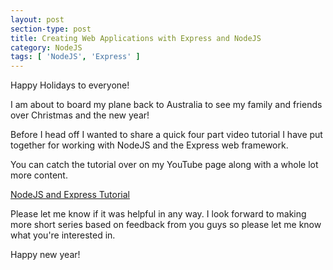 ```yaml
---
layout: post
section-type: post
title: Creating Web Applications with Express and NodeJS
category: NodeJS
tags: [ 'NodeJS', 'Express' ]
---
```


Happy Holidays to everyone!

I am about to board my plane back to Australia to see my family and friends over Christmas and the new year!

Before I head off I wanted to share a quick four part video tutorial I have put together for working with NodeJS and the Express web framework.

You can catch the tutorial over on my YouTube page along with a whole lot more content.

[NodeJS and Express Tutorial](https://www.youtube.com/channel/UCKZy6c6KewxX_SnfYpOMxLg)

Please let me know if it was helpful in any way. I look forward to making more short series based on feedback from you guys so please let me know what you're interested in.

Happy new year!
